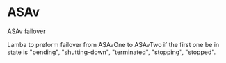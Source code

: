 # ASAv
ASAv failover 

Lamba to preform failover from ASAvOne to ASAvTwo if the first one be in state is "pending", "shutting-down", "terminated", "stopping", "stopped".